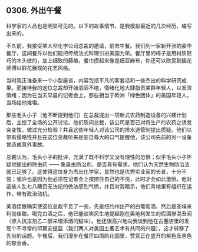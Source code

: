 ## 0306. 外出午餐

科学家的人品也是明显可见的。以下的故事情节，是我模拟最近的几次经历，编写出来的。

不久前，我接受某大型化学公司总裁的邀请，前去午餐。我们到一家新开张的豪华餐厅，这间餐斤以他们能把传统法式料理引进美国为荣。餐厅里的椅子是用材质轻巧的木头做的，加上细致的藤编，餐巾摸起来像是细亚麻布，你还可以欣赏到插花师傅以鲜花展现的花艺风格。

当时我正准备来一个小型座谈，内容包括平凡的客套话和一些杰出的科学研究成果。而接待我的这位总裁却开始滔滔不绝，情绪化地大肆指责某群年轻人，以发泄情绪；因为在当天早晨的记者会上，那些相当于欧洲「绿色团体」的美国年轻人，当场给他难堪。

那些毛头小子（他不断提到他们）在总裁提出一项新式农药制造设备的兴建计划后，主控了全场的公开讨论。他们质问总裁，该公司是否已对将生产的农药之诱发突变性，做过充分检验？并且这些年轻人对该公司的排水道管制提出质疑。他们以带有侵略性并且在这位总裁听来是妄自尊大的口气提醒他，该公司先前的另一设备曾造成意外事故。

总裁认为，毛头小子的批评，充满了既不科学又没有理性的恐惧；似乎毛头小子怀疑他提出的除虫药 —— 象鼻虫防治剂，是否真有需求，他们认为天然生物防治法就已足够了。这使得这位身为杰出化学家，显然也是优秀实业家的长者，十分不悦；或许也是因为他必须在记者会上按捺住自己的不悦，此时才会如此激愤。他对这些人乱七八糟目无法纪的做法感到气愤，并且对我暗示，他们背地里有组织在运作，带有政治动机。

美酒佳酿确实使这位总裁平息了一些，先是纽约州出产的白葡萄酒，然后是圣埃米利翁佳酿。喝完白酒之后，他已能谈笑风生地提起刚在奥地利发生的假酒摻混丑闻（掺入抗冻剂乙二醇来増添酒的甜味）。他还很高兴地向我谈到他在古董店里的发现个不寻常的印第安提篮（我们两人对美国土著艺术有共同的兴趣），这才转移了先前的话题。午餐后，我们漫步在餐厅四周的花园里，赞赏正在盛开的紫色及黑色的郁金香。